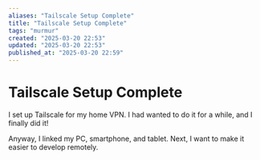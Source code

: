 ```yaml
---
aliases: "Tailscale Setup Complete"
title: "Tailscale Setup Complete"
tags: "murmur"
created: "2025-03-20 22:53"
updated: "2025-03-20 22:53"
published_at: "2025-03-20 22:59"
---
```


# Tailscale Setup Complete

I set up Tailscale for my home VPN. I had wanted to do it for a while, and I finally did it!

Anyway, I linked my PC, smartphone, and tablet. Next, I want to make it easier to develop remotely.